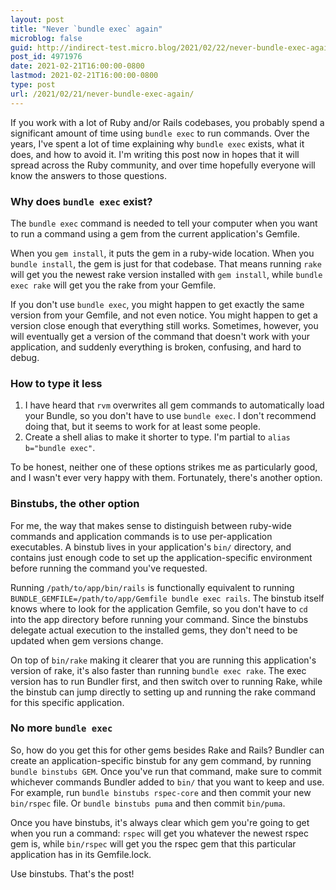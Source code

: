 ```yaml
---
layout: post
title: "Never `bundle exec` again"
microblog: false
guid: http://indirect-test.micro.blog/2021/02/22/never-bundle-exec-again/
post_id: 4971976
date: 2021-02-21T16:00:00-0800
lastmod: 2021-02-21T16:00:00-0800
type: post
url: /2021/02/21/never-bundle-exec-again/
---
```

If you work with a lot of Ruby and/or Rails codebases, you probably spend a significant amount of time using `bundle exec` to run commands. Over the years, I've spent a lot of time explaining why `bundle exec` exists, what it does, and how to avoid it. I'm writing this post now in hopes that it will spread across the Ruby community, and over time hopefully everyone will know the answers to those questions.

### Why does `bundle exec` exist?

The `bundle exec` command is needed to tell your computer when you want to run a command using a gem from the current application's Gemfile.

When you `gem install`, it puts the gem in a ruby-wide location. When you `bundle install`, the gem is just for that codebase. That means running `rake` will get you the newest rake version installed with `gem install`, while `bundle exec rake` will get you the rake from your Gemfile.

If you don't use `bundle exec`, you might happen to get exactly the same version from your Gemfile, and not even notice. You might happen to get a version close enough that everything still works. Sometimes, however, you  will eventually get a version of the command that doesn't work with your application, and suddenly everything is broken, confusing, and hard to debug.

### How to type it less

1. I have heard that `rvm` overwrites all gem commands to automatically load your Bundle, so you don't have to use `bundle exec`. I don't recommend doing that, but it seems to work for at least some people.
1. Create a shell alias to make it shorter to type. I'm partial to `alias b="bundle exec"`.

To be honest, neither one of these options strikes me as particularly good, and I wasn't ever very happy with them. Fortunately, there's another option.

### Binstubs, the other option

For me, the way that makes sense to distinguish between ruby-wide commands and application commands is to use per-application executables. A binstub lives in your application's `bin/` directory, and contains just enough code to set up the application-specific environment before running the command you've requested.

Running `/path/to/app/bin/rails` is functionally equivalent to running `BUNDLE_GEMFILE=/path/to/app/Gemfile bundle exec rails`. The binstub itself knows where to look for the application Gemfile, so you don't have to `cd` into the app directory before running your command. Since the binstubs delegate actual execution to the installed gems, they don't need to be updated when gem versions change.

On top of `bin/rake` making it clearer that you are running this application's version of rake, it's also faster than running `bundle exec rake`. The exec version has to run Bundler first, and then switch over to running Rake, while the binstub can jump directly to setting up and running the rake command for this specific application.

### No more `bundle exec`

So, how do you get this for other gems besides Rake and Rails? Bundler can create an application-specific binstub for any gem command, by running `bundle binstubs GEM`. Once you've run that command, make sure to commit whichever commands Bundler added to `bin/` that you want to keep and use. For example, run `bundle binstubs rspec-core` and then commit your new `bin/rspec` file. Or `bundle binstubs puma` and then commit `bin/puma`.

Once you have binstubs, it's always clear which gem you're going to get when you run a command: `rspec` will get you whatever the newest rspec gem is, while `bin/rspec` will get you the rspec gem that this particular application has in its Gemfile.lock.

Use binstubs. That's the post!
